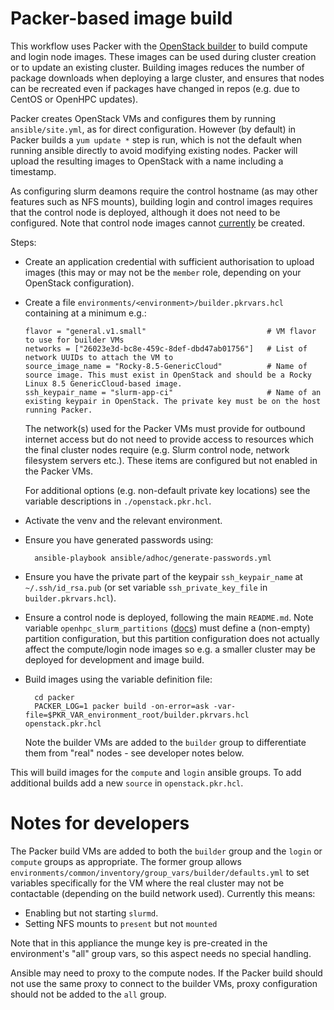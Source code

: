 # Packer-based image build

This workflow uses Packer with the [OpenStack builder](https://www.packer.io/plugins/builders/openstack) to build compute and login node images. These images can be used during cluster creation or to update an existing cluster. Building images reduces the number of package downloads when deploying a large cluster, and ensures that nodes can be recreated even if packages have changed in repos (e.g. due to CentOS or OpenHPC updates).

Packer creates OpenStack VMs and configures them by running `ansible/site.yml`, as for direct configuration. However (by default) in Packer builds a `yum update *` step is run, which is not the default when running ansible directly to avoid modifying existing nodes. Packer will upload the resulting images to OpenStack with a name including a timestamp.

As configuring slurm deamons require the control hostname (as may other features such as NFS mounts), building login and control images requires that the control node is deployed, although it does not need to be configured. Note that control node images cannot [currently](https://github.com/stackhpc/ansible-slurm-appliance/issues/133) be created.

Steps:

- Create an application credential with sufficient authorisation to upload images (this may or may not be the `member` role, depending on your OpenStack configuration).
- Create a file `environments/<environment>/builder.pkrvars.hcl` containing at a minimum e.g.:
  
  ```hcl
  flavor = "general.v1.small"                           # VM flavor to use for builder VMs
  networks = ["26023e3d-bc8e-459c-8def-dbd47ab01756"]   # List of network UUIDs to attach the VM to
  source_image_name = "Rocky-8.5-GenericCloud"          # Name of source image. This must exist in OpenStack and should be a Rocky Linux 8.5 GenericCloud-based image.
  ssh_keypair_name = "slurm-app-ci"                     # Name of an existing keypair in OpenStack. The private key must be on the host running Packer.
  ```
  
  The network(s) used for the Packer VMs must provide for outbound internet access but do not need to provide access to resources which the final cluster nodes require (e.g. Slurm control node, network filesystem servers etc.). These items are configured but not enabled in the Packer VMs.
  
  For additional options (e.g. non-default private key locations) see the variable descriptions in `./openstack.pkr.hcl`.

- Activate the venv and the relevant environment.
- Ensure you have generated passwords using:

        ansible-playbook ansible/adhoc/generate-passwords.yml

- Ensure you have the private part of the keypair `ssh_keypair_name` at `~/.ssh/id_rsa.pub` (or set variable `ssh_private_key_file` in `builder.pkrvars.hcl`).

- Ensure a control node is deployed, following the main `README.md`. Note variable `openhpc_slurm_partitions` ([docs](https://github.com/stackhpc/ansible-role-openhpc/#slurmconf)) must define a (non-empty) partition configuration, but this partition configuration does not actually affect the compute/login node images so e.g. a smaller cluster may be deployed for development and image build.

- Build images using the variable definition file:

        cd packer
        PACKER_LOG=1 packer build -on-error=ask -var-file=$PKR_VAR_environment_root/builder.pkrvars.hcl openstack.pkr.hcl

  Note the builder VMs are added to the `builder` group to differentiate them from "real" nodes - see developer notes below.

This will build images for the `compute` and `login` ansible groups. To add additional builds add a new `source` in `openstack.pkr.hcl`.

# Notes for developers

The Packer build VMs are added to both the `builder` group and the `login` or `compute` groups as appropriate. The former group allows `environments/common/inventory/group_vars/builder/defaults.yml` to set variables specifically for the VM where the real cluster may not be contactable (depending on the build network used). Currently this means:
- Enabling but not starting `slurmd`.
- Setting NFS mounts to `present` but not `mounted`

Note that in this appliance the munge key is pre-created in the environment's "all" group vars, so this aspect needs no special handling.

Ansible may need to proxy to the compute nodes. If the Packer build should not use the same proxy to connect to the builder VMs, proxy configuration should not be added to the `all` group.
